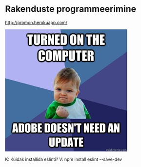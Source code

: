 # Rakenduste programmeerimine 

http://promon.herokuapp.com/

![meme](https://github.com/ArturPromon/Rakenduste-programeerimine/blob/master/memes/meme.jpg)

K: Kuidas installida eslinti? V: npm install eslint --save-dev
